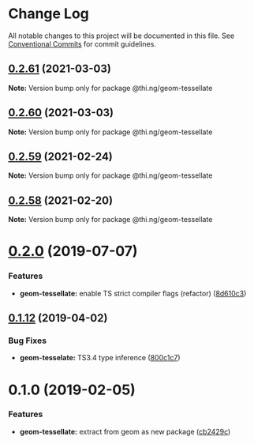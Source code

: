 # Change Log

All notable changes to this project will be documented in this file.
See [Conventional Commits](https://conventionalcommits.org) for commit guidelines.

## [0.2.61](https://github.com/thi-ng/umbrella/compare/@thi.ng/geom-tessellate@0.2.60...@thi.ng/geom-tessellate@0.2.61) (2021-03-03)

**Note:** Version bump only for package @thi.ng/geom-tessellate





## [0.2.60](https://github.com/thi-ng/umbrella/compare/@thi.ng/geom-tessellate@0.2.59...@thi.ng/geom-tessellate@0.2.60) (2021-03-03)

**Note:** Version bump only for package @thi.ng/geom-tessellate





## [0.2.59](https://github.com/thi-ng/umbrella/compare/@thi.ng/geom-tessellate@0.2.58...@thi.ng/geom-tessellate@0.2.59) (2021-02-24)

**Note:** Version bump only for package @thi.ng/geom-tessellate





## [0.2.58](https://github.com/thi-ng/umbrella/compare/@thi.ng/geom-tessellate@0.2.57...@thi.ng/geom-tessellate@0.2.58) (2021-02-20)

**Note:** Version bump only for package @thi.ng/geom-tessellate





# [0.2.0](https://github.com/thi-ng/umbrella/compare/@thi.ng/geom-tessellate@0.1.17...@thi.ng/geom-tessellate@0.2.0) (2019-07-07)

### Features

* **geom-tessellate:** enable TS strict compiler flags (refactor) ([8d610c3](https://github.com/thi-ng/umbrella/commit/8d610c3))

## [0.1.12](https://github.com/thi-ng/umbrella/compare/@thi.ng/geom-tessellate@0.1.11...@thi.ng/geom-tessellate@0.1.12) (2019-04-02)

### Bug Fixes

* **geom-tesselate:** TS3.4 type inference ([800c1c7](https://github.com/thi-ng/umbrella/commit/800c1c7))

# 0.1.0 (2019-02-05)

### Features

* **geom-tessellate:** extract from geom as new package ([cb2429c](https://github.com/thi-ng/umbrella/commit/cb2429c))

